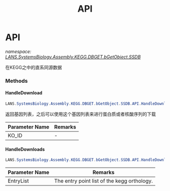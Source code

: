 ﻿---
title: API
---

# API
_namespace: [LANS.SystemsBiology.Assembly.KEGG.DBGET.bGetObject.SSDB](N-LANS.SystemsBiology.Assembly.KEGG.DBGET.bGetObject.SSDB.html)_

在KEGG之中的直系同源数据



### Methods

#### HandleDownload
```csharp
LANS.SystemsBiology.Assembly.KEGG.DBGET.bGetObject.SSDB.API.HandleDownload(System.String)
```
返回基因列表，之后可以使用这个基因列表来进行蛋白质或者核酸序列的下载

|Parameter Name|Remarks|
|--------------|-------|
|KO_ID|-|


#### HandleDownloads
```csharp
LANS.SystemsBiology.Assembly.KEGG.DBGET.bGetObject.SSDB.API.HandleDownloads(System.Collections.Generic.IEnumerable{LANS.SystemsBiology.Assembly.KEGG.WebServices.QueryEntry})
```


|Parameter Name|Remarks|
|--------------|-------|
|EntryList|The entry point list of the kegg orthology.|



